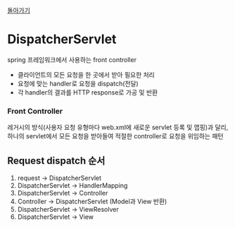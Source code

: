 [돌아가기](https://github.com/LEEJ0NGWAN/Springboot-rest-webservice)

# DispatcherServlet

spring 프레임워크에서 사용하는 front controller

- 클라이언트의 모든 요청을 한 곳에서 받아 필요한 처리
- 요청에 맞는 handler로 요청을 dispatch(전달)
- 각 handler의 결과를 HTTP response로 가공 및 반환

### Front Controller

레거시의 방식(사용자 요청 유형마다 web.xml에 새로운 servlet 등록 및 맵핑)과 달리, 하나의 servlet에서 모든 요청을 받아들여 적절한 controller로 요청을 위임하는 패턴

## Request dispatch 순서

1. request → DispatcherServlet
2. DispatcherServlet → HandlerMapping
3. DispatcherServlet → Controller
4. Controller → DispatcherServlet (Model과 View 반환)
5. DispatcherServlet → ViewResolver
6. DispatcherServlet → View
